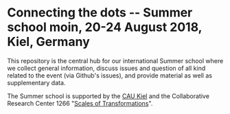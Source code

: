 # Connecting the dots -- Summer school moin, 20-24 August 2018, Kiel, Germany

This repository is the central hub for our international Summer school where we collect general information, discuss issues and question of all kind related to the event (via Github's issues), and provide material as well as supplementary data. 

The Summer school is supported by the [CAU Kiel](http://www.uni-kiel.de/index-e.shtml) and the Collaborative Research Center 1266 "[Scales of Transformations](https://www.sfb1266.uni-kiel.de/en?set_language=en)".


